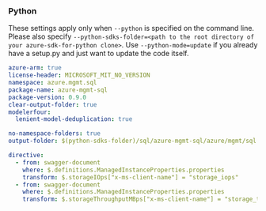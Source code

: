 ### Python

These settings apply only when `--python` is specified on the command line.
Please also specify `--python-sdks-folder=<path to the root directory of your azure-sdk-for-python clone>`.
Use `--python-mode=update` if you already have a setup.py and just want to update the code itself.


``` yaml $(python)
azure-arm: true
license-header: MICROSOFT_MIT_NO_VERSION
namespace: azure.mgmt.sql
package-name: azure-mgmt-sql
package-version: 0.9.0
clear-output-folder: true
modelerfour:
  lenient-model-deduplication: true
```

``` yaml $(python)
no-namespace-folders: true
output-folder: $(python-sdks-folder)/sql/azure-mgmt-sql/azure/mgmt/sql
```

``` yaml $(python)
directive:
  - from: swagger-document
    where: $.definitions.ManagedInstanceProperties.properties
    transform: $.storageIOps["x-ms-client-name"] = "storage_iops"
  - from: swagger-document
    where: $.definitions.ManagedInstanceProperties.properties
    transform: $.storageThroughputMBps["x-ms-client-name"] = "storage_throughput_mbps"
```
